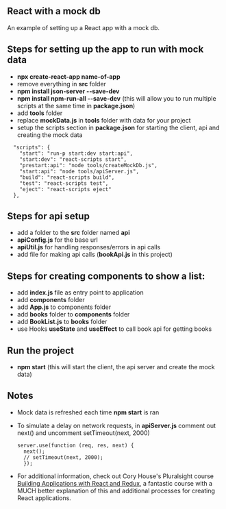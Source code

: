 ## React with a mock db

An example of setting up a React app with a mock db.

## Steps for setting up the app to run with mock data
 * <b>npx create-react-app name-of-app</b>
 * remove everything in <b>src</b> folder
 * <b>npm install json-server --save-dev</b>
 * <b>npm install npm-run-all --save-dev</b>  (this will allow you to run multiple scripts at the same time in <b>package.json</b>)
 * add <b>tools</b> folder
 * replace <b>mockData.js</b> in <b>tools</b> folder with data for your project
 * setup the scripts section in <b>package.json</b> for starting the client, api and creating the mock data
```  
  "scripts": {
    "start": "run-p start:dev start:api",
    "start:dev": "react-scripts start",
    "prestart:api": "node tools/createMockDb.js",
    "start:api": "node tools/apiServer.js",
    "build": "react-scripts build",
    "test": "react-scripts test",
    "eject": "react-scripts eject"
  },
```

## Steps for api setup
 * add a folder to the <b>src</b> folder named <b>api</b>
 * <b>apiConfig.js</b> for the base url
 * <b>apiUtil.js</b> for handling responses/errors in api calls
 * add file for making api calls (<b>bookApi.js</b> in this project)
 
## Steps for creating components to show a list:
* add <b>index.js</b> file as entry point to application
* add <b>components</b> folder
* add <b>App.js</b> to components folder
* add <b>books</b> folder to <b>components</b> folder
* add <b>BookList.js</b> to <b>books</b> folder
* use Hooks <b>useState</b> and <b>useEffect</b> to call book api for getting books


## Run the project
* <b>npm start</b>  (this will start the client, the api server and create the mock data)

## Notes
* Mock data is refreshed each time <b>npm start</b> is ran
* To simulate a delay on network requests, in <b>apiServer.js</b> comment out next() and uncomment setTimeout(next, 2000)
  ```
  server.use(function (req, res, next) {
    next();
    // setTimeout(next, 2000);
    });
  ```
  
* For additional information, check out Cory House's Pluralsight course [Building Applications with React and Redux](https://www.pluralsight.com/courses/react-redux-react-router-es6), a fantastic course with a MUCH better explanation of this and additional processes for creating React applications.

